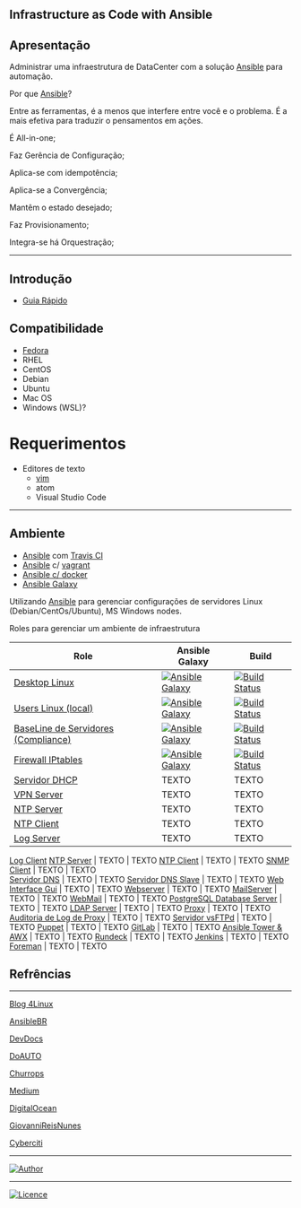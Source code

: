 ## Infrastructure as Code with Ansible

## Apresentação

Administrar uma infraestrutura de DataCenter com a solução [Ansible](https://www.ansible.com) para automação.

Por que [Ansible](https://www.ansible.com)?

Entre as ferramentas, é a menos que interfere entre você e o problema. É a mais efetiva para traduzir o pensamentos em ações.

É All-in-one;

Faz Gerência de Configuração;

Aplica-se com idempotência;

Aplica-se a Convergência;

Mantêm o estado desejado;

Faz Provisionamento;

Integra-se há Orquestração;

-----------    

## Introdução
- [Guia Rápido](https://git.io/fhhZ9)

## Compatibilidade

  - [Fedora](https://getfedora.org/pt_BR/workstation/)
  - RHEL
  - CentOS
  - Debian
  - Ubuntu
  - Mac OS
  - Windows (WSL)?

# Requerimentos
  - Editores de texto 
    - [vim](https://aurelio.net/vim/)
    - atom
    - Visual Studio Code
-----------

## Ambiente

  - [Ansible](https://www.ansible.com) com [Travis CI](https://travis-ci.org/)
  - [Ansible](https://www.ansible.com) c/ [vagrant](https://www.vagrantup.com/)
  - [Ansible c/ docker](https://github.com/wluisaraujo/iac-ansible-docker.git)
  - [Ansible Galaxy](https://galaxy.ansible.com/)

  Utilizando [Ansible](https://www.ansible.com) para gerenciar configurações de servidores Linux (Debian/CentOs/Ubuntu), MS Windows nodes.

Roles para gerenciar um ambiente de infraestrutura

Role | Ansible Galaxy | Build
--- | --- | ---
[Desktop Linux](https://git.io/fjRaK) | [![Ansible Galaxy](https://img.shields.io/badge/Ansible%20Galaxy-Desktop%20Linux-blue.svg)](https://git.io/fjRaK) | [![Build Status](https://travis-ci.org/wluisaraujo/iac-ansible-workstation-environment.svg?branch=master)](https://travis-ci.org/wluisaraujo/iac-ansible-workstation-environment)
[Users Linux (local)](https://git.io/fjRao) | [![Ansible Galaxy](https://img.shields.io/badge/Ansible%20Galaxy-Desktop%20Linux-blue.svg)](https://git.io/fjRao) | [![Build Status](https://travis-ci.org/wluisaraujo/iac-ansible-local-users.svg?branch=master)](https://travis-ci.org/wluisaraujo/iac-ansible-local-users)
[BaseLine de Servidores (Compliance)](https://github.com/wluisaraujo/iac-ansible-common-server.git) | [![Ansible Galaxy](https://img.shields.io/badge/Ansible%20Galaxy-Common%20Server-blue.svg)](https://galaxy.ansible.com/wluisaraujo/iac-ansible-common-server) | [![Build Status](https://travis-ci.org/wluisaraujo/iac-ansible-common-server.svg?branch=master)](https://travis-ci.org/wluisaraujo/iac-ansible-common-server)
[Firewall IPtables](https://github.com/wluisaraujo/iac-ansible-iptables.git) | [![Ansible Galaxy](https://img.shields.io/badge/Ansible%20Galaxy-Firewall%20IPtables-blue.svg)](https://galaxy.ansible.com/wluisaraujo/iac-ansible-iptables) | [![Build Status](https://travis-ci.org/wluisaraujo/iac-ansible-iptables.svg?branch=master)](https://travis-ci.org/wluisaraujo/iac-ansible-iptables)
[Servidor DHCP](https://github.com/wluisaraujo/iac-ansible-dhcp-server.git) | TEXTO | TEXTO
[VPN Server](http://dev/null)  | TEXTO | TEXTO
[NTP Server](https://github.com/wluisaraujo/iac-ansible-ntp-server.git)  | TEXTO | TEXTO
[NTP Client](https://github.com/wluisaraujo/iac-ansible-ntp-client.git)  | TEXTO | TEXTO
[Log Server](http://dev/null) | TEXTO | TEXTO
[Log Client](https://github.com/wluisaraujo/iac-ansible-rsyslog-client.git)
[NTP Server](http://dev/null) | TEXTO | TEXTO
[NTP Client](http://dev/null) | TEXTO | TEXTO
[SNMP Client](https://github.com/wluisaraujo/iac-ansible-snmp-agent.git)  | TEXTO | TEXTO  
[Servidor DNS](https://github.com/wluisaraujo/iac-ansible-named-server.git)  | TEXTO | TEXTO
[Servidor DNS Slave](https://github.com/wluisaraujo/iac-ansible-named-slave.git) | TEXTO | TEXTO
[Web Interface Gui](https://github.com/wluisaraujo/iac-ansible-globodns.git) | TEXTO | TEXTO
[Webserver](https://github.com/wluisaraujo/iac-ansible-webserver.git) | TEXTO | TEXTO
[MailServer](https://github.com/wluisaraujo/iac-ansible-postfix.git) | TEXTO | TEXTO
[WebMail](https://github.com/wluisaraujo/iac-ansible-roundcubemail.git) | TEXTO | TEXTO
[PostgreSQL Database Server](https://github.com/wluisaraujo/iac-ansible-postgresql.git) | TEXTO | TEXTO
[LDAP Server](https://github.com/wluisaraujo/iac-ansible-openldap.git) | TEXTO | TEXTO
[Proxy](https://github.com/wluisaraujo/iac-ansible-squid.git) | TEXTO | TEXTO
[Auditoria de Log de Proxy](https://dev/null) | TEXTO | TEXTO
[Servidor vsFTPd](https://github.com/wluisaraujo/iac-ansible-vsftpd.git) | TEXTO | TEXTO
[Puppet](https://github.com/wluisaraujo/iac-ansible-puppet-ce.git) | TEXTO | TEXTO
[GitLab](https://github.com/wluisaraujo/iac-ansible-gitlab.git) | TEXTO | TEXTO
[Ansible Tower & AWX](https://github.com/wluisaraujo/iac-ansible-awx.git) | TEXTO | TEXTO
[Rundeck](https://github.com/wluisaraujo/iac-ansible-rundeck.git) | TEXTO | TEXTO
[Jenkins](https://github.com/wluisaraujo/iac-ansible-jenkins.git) | TEXTO | TEXTO
[Foreman](https://github.com/wluisaraujo/iac-ansible-theforeman.git) | TEXTO | TEXTO

 



		
## Refrências
-----------

[Blog 4Linux](http://blog.4linux.com.br/)

[AnsibleBR](http://ansible-br.org)

[DevDocs](http://devdocs.io/ansible/)

[DoAUTO](https://doauto.blog/?s=ansible)

[Churrops](https://churrops.io/category/devops/ansible)

[Medium](https://medium.com/@ricardson)

[DigitalOcean](https://www.digitalocean.com)

[GiovanniReisNunes](https://giovannireisnunes.wordpress.com)

[Cyberciti](https://www.cyberciti.biz/faq/how-to-set-and-use-sudo-password-for-ansible-vault/)

----------------
[![Author](https://img.shields.io/badge/Author-%40w.luis.araujo-blue.svg)](http://linkedin.com/in/wluisaraujo)

----------------
[![Licence](https://img.shields.io/badge/License-GPL%20v3-red.svg)](https://www.gnu.org/licenses/gpl-3.0.pt-br.html)
